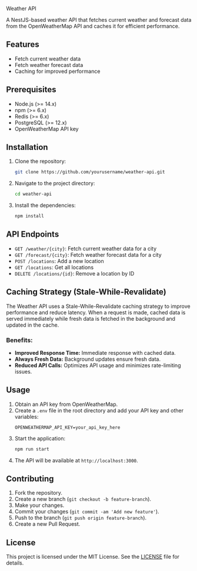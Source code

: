 Weather API

A NestJS-based weather API that fetches current weather and forecast data from the OpenWeatherMap API and caches it for efficient performance.

## Features

- Fetch current weather data
- Fetch weather forecast data
- Caching for improved performance

## Prerequisites

- Node.js (>= 14.x)
- npm (>= 6.x)
- Redis (>= 6.x)
- PostgreSQL (>= 12.x)
- OpenWeatherMap API key

## Installation

1. Clone the repository:
   ```bash
   git clone https://github.com/yourusername/weather-api.git
   ```
2. Navigate to the project directory:
   ```bash
   cd weather-api
   ```
3. Install the dependencies:
   ```bash
   npm install
   ```

## API Endpoints

- `GET /weather/{city}`: Fetch current weather data for a city
- `GET /forecast/{city}`: Fetch weather forecast data for a city
- `POST /locations`: Add a new location
- `GET /locations`: Get all locations
- `DELETE /locations/{id}`: Remove a location by ID

## Caching Strategy (Stale-While-Revalidate)

The Weather API uses a Stale-While-Revalidate caching strategy to improve performance and reduce latency. When a request is made, cached data is served immediately while fresh data is fetched in the background and updated in the cache.

### Benefits:

- **Improved Response Time:** Immediate response with cached data.
- **Always Fresh Data:** Background updates ensure fresh data.
- **Reduced API Calls:** Optimizes API usage and minimizes rate-limiting issues.

## Usage

1. Obtain an API key from OpenWeatherMap.
2. Create a `.env` file in the root directory and add your API key and other variables:
   ```env
   OPENWEATHERMAP_API_KEY=your_api_key_here
   ```
3. Start the application:
   ```bash
   npm run start
   ```
4. The API will be available at `http://localhost:3000`.

## Contributing

1. Fork the repository.
2. Create a new branch (`git checkout -b feature-branch`).
3. Make your changes.
4. Commit your changes (`git commit -am 'Add new feature'`).
5. Push to the branch (`git push origin feature-branch`).
6. Create a new Pull Request.

## License

This project is licensed under the MIT License. See the [LICENSE](LICENSE) file for details.

